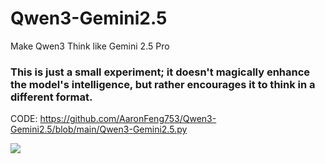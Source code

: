 # Qwen3-Gemini2.5
Make Qwen3 Think like Gemini 2.5 Pro

### This is just a small experiment; it doesn't magically enhance the model's intelligence, but rather encourages it to think in a different format.

CODE: https://github.com/AaronFeng753/Qwen3-Gemini2.5/blob/main/Qwen3-Gemini2.5.py

![](https://github.com/AaronFeng753/Qwen3-Gemini2.5/blob/main/screenshot.png?raw=true)
